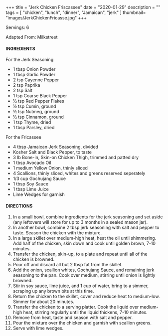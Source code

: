 +++
title = "Jerk Chicken Friscassee"
date = "2020-01-29"
description = ""
tags = [
    "chicken",
    "lunch",
    "dinner",
    "Jamaican",
    "jerk"
]
thumbnail= "images/JerkChickenFricasse.jpg"
+++

Servings: 6 <!--more-->

Adapted From: Milkstreet

#### INGREDIENTS 

For the Jerk Seasoning

* 1 tbsp Onion Powder
* 1 tbsp Garlic Powder
* 2 tsp Cayenne Pepper
* 2 tsp Paprika
* 2 tsp Salt
* 1 tsp Coarse Black Pepper 
* ½ tsp Red Pepper Flakes
* ½ tsp Cumin, ground
* ½ tsp Nutmeg, ground
* ½ tsp Cinnamon, ground
* 1 tsp Thyme, dried
* 1 tbsp Parsley, dried

For the Fricassee

* 4 tbsp Jamaican Jerk Seasoning, divided 
* Kosher Salt and Black Pepper, to taste 
* 3 lb Bone-in, Skin-on Chicken Thigh, trimmed and patted dry
* 1 tbsp Avocado Oil 
* 1 medium Yellow Onion, thinly sliced 
* 4 Scallions, thinly sliced, whites and greens reserved seperately 
* 1/3 cup Gochujang Sauce
* 1 tbsp Soy Sauce 
* 1 tbsp Lime Juice 
* Lime Wedges for garnish 

#### DIRECTIONS 

1. In a small bowl, combine ingredients for the jerk seasoning and set aside (any leftovers will store for up to 3 months in a sealed mason jar). 
2. In another bowl, combine 2 tbsp jerk seasoning with salt and pepper to taste. Season the chicken with the mixture. 
3. In a large skillet over medium-high heat, heat the oil until shimmering. Add half of the chicken, skin down and cook until golden brown, 7-10 minutes. 
4. Transfer the chicken, skin-up, to a plate and repeat until all of the chicken is browned. 
5. Pour off and discard all but 2 tbsp fat from the skillet. 
6. Add the onion, scallion whites, Gochujang Sauce, and remaining jerk seasoning to the pan. Cook over medium, stirring until onion is lightly browned. 
7. Stir in soy sauce, lime juice, and 1 cup of water, bring to a simmer, scraping up any brown bits at this time. 
8. Return the chicken to the skillet, cover and reduce heat to medium-low. Simmer for about 20 minutes. 
9. Transfer the chicken to a serving platter. Cook the liquid over medium-high heat, stirring regularly until the liquid thickens, 7-10 minutes. 
10. Remove from heat, taste and season with salt and pepper. 
11. Pour the mixture over the chicken and garnish with scallion greens. 
12. Serve with lime wedges. 

